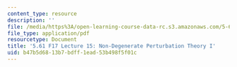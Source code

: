 ```yaml
---
content_type: resource
description: ''
file: /media/https%3A/open-learning-course-data-rc.s3.amazonaws.com/5-61-physical-chemistry-fall-2017/b47b5d6813b7bdff1ead53b498f5f01c_MIT5_61F17_lec15.pdf
file_type: application/pdf
resourcetype: Document
title: '5.61 F17 Lecture 15: Non-Degenerate Perturbation Theory I'
uid: b47b5d68-13b7-bdff-1ead-53b498f5f01c
---
```

